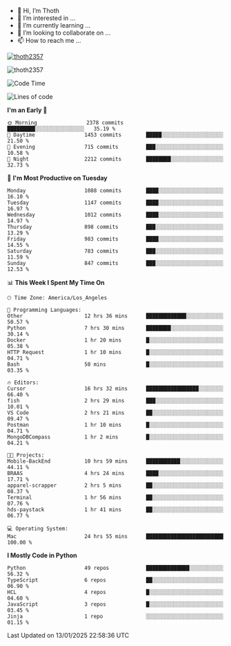 <!---
thoth2357/thoth2357 is a ✨ special ✨ repository because its `README.md` (this file) appears on your GitHub profile.
You can click the Preview link to take a look at your changes.
--->

- 👋 Hi, I’m Thoth
- 👀 I’m interested in ...
- 🌱 I’m currently learning ...
- 💞️ I’m looking to collaborate on ...
- 📫 How to reach me ...


<p align="left"> <a href="https://github.com/ryo-ma/github-profile-trophy"><img src="https://github-profile-trophy.vercel.app/?username=thoth2357&theme=gruvbox&no-bg=true&no-frame=false&title=MultiLanguage,Commits,Repositories,Stars,Followers,PullRequest,Reviews,Issues" alt="thoth2357" /></a> </p>

<p align="left"> <img src="https://komarev.com/ghpvc/?username=thoth2357&label=Profile%20views&color=0e75b6&style=flat" alt="thoth2357" /> </p>

<!--START_SECTION:waka-->
![Code Time](http://img.shields.io/badge/Code%20Time-3%2C115%20hrs%2025%20mins-blue)

![Lines of code](https://img.shields.io/badge/From%20Hello%20World%20I%27ve%20Written-30.7%20million%20lines%20of%20code-blue)

**I'm an Early 🐤** 

```text
🌞 Morning                2378 commits        █████████░░░░░░░░░░░░░░░░   35.19 % 
🌆 Daytime                1453 commits        █████░░░░░░░░░░░░░░░░░░░░   21.50 % 
🌃 Evening                715 commits         ███░░░░░░░░░░░░░░░░░░░░░░   10.58 % 
🌙 Night                  2212 commits        ████████░░░░░░░░░░░░░░░░░   32.73 % 
```
📅 **I'm Most Productive on Tuesday** 

```text
Monday                   1088 commits        ████░░░░░░░░░░░░░░░░░░░░░   16.10 % 
Tuesday                  1147 commits        ████░░░░░░░░░░░░░░░░░░░░░   16.97 % 
Wednesday                1012 commits        ████░░░░░░░░░░░░░░░░░░░░░   14.97 % 
Thursday                 898 commits         ███░░░░░░░░░░░░░░░░░░░░░░   13.29 % 
Friday                   983 commits         ████░░░░░░░░░░░░░░░░░░░░░   14.55 % 
Saturday                 783 commits         ███░░░░░░░░░░░░░░░░░░░░░░   11.59 % 
Sunday                   847 commits         ███░░░░░░░░░░░░░░░░░░░░░░   12.53 % 
```


📊 **This Week I Spent My Time On** 

```text
🕑︎ Time Zone: America/Los_Angeles

💬 Programming Languages: 
Other                    12 hrs 36 mins      █████████████░░░░░░░░░░░░   50.57 % 
Python                   7 hrs 30 mins       ████████░░░░░░░░░░░░░░░░░   30.14 % 
Docker                   1 hr 20 mins        █░░░░░░░░░░░░░░░░░░░░░░░░   05.38 % 
HTTP Request             1 hr 10 mins        █░░░░░░░░░░░░░░░░░░░░░░░░   04.71 % 
Bash                     50 mins             █░░░░░░░░░░░░░░░░░░░░░░░░   03.35 % 

🔥 Editors: 
Cursor                   16 hrs 32 mins      █████████████████░░░░░░░░   66.40 % 
fish                     2 hrs 29 mins       ███░░░░░░░░░░░░░░░░░░░░░░   10.01 % 
VS Code                  2 hrs 21 mins       ██░░░░░░░░░░░░░░░░░░░░░░░   09.47 % 
Postman                  1 hr 10 mins        █░░░░░░░░░░░░░░░░░░░░░░░░   04.71 % 
MongoDBCompass           1 hr 2 mins         █░░░░░░░░░░░░░░░░░░░░░░░░   04.21 % 

🐱‍💻 Projects: 
Mobile-BackEnd           10 hrs 59 mins      ███████████░░░░░░░░░░░░░░   44.11 % 
BRAAS                    4 hrs 24 mins       ████░░░░░░░░░░░░░░░░░░░░░   17.71 % 
apparel-scrapper         2 hrs 5 mins        ██░░░░░░░░░░░░░░░░░░░░░░░   08.37 % 
Terminal                 1 hr 56 mins        ██░░░░░░░░░░░░░░░░░░░░░░░   07.76 % 
hds-paystack             1 hr 41 mins        ██░░░░░░░░░░░░░░░░░░░░░░░   06.77 % 

💻 Operating System: 
Mac                      24 hrs 55 mins      █████████████████████████   100.00 % 
```

**I Mostly Code in Python** 

```text
Python                   49 repos            ██████████████░░░░░░░░░░░   56.32 % 
TypeScript               6 repos             ██░░░░░░░░░░░░░░░░░░░░░░░   06.90 % 
HCL                      4 repos             █░░░░░░░░░░░░░░░░░░░░░░░░   04.60 % 
JavaScript               3 repos             █░░░░░░░░░░░░░░░░░░░░░░░░   03.45 % 
Jinja                    1 repo              ░░░░░░░░░░░░░░░░░░░░░░░░░   01.15 % 
```




 Last Updated on 13/01/2025 22:58:36 UTC
<!--END_SECTION:waka-->
<!--![](http://github-profile-summary-cards.vercel.app/api/cards/profile-details?username=thoth2357&theme=2077)

![](http://github-profile-summary-cards.vercel.app/api/cards/stats?username=thoth2357&theme=2077)![](http://github-profile-summary-cards.vercel.app/api/cards/productive-time?username=thoth2357&theme=2077&utcOffset=8) -->
